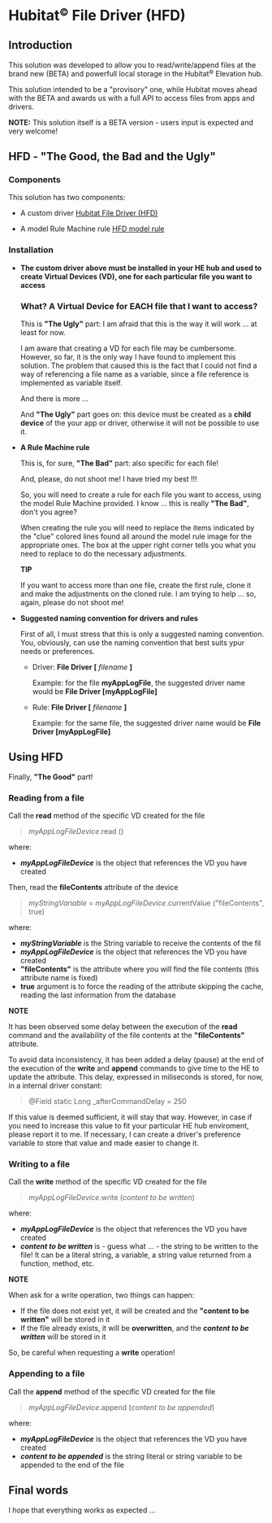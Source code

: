 # Hubitat<small><sup>&copy;</sup></small> File Driver (HFD)

## Introduction

This solution was developed to allow you to read/write/append files at the brand new (BETA) and powerfull local storage in the Hubitat<small><sup>&copy;</sup></small> Elevation hub.

This solution intended to be a "provisory" one, while Hubitat moves ahead with the BETA and awards us with a full API to access files from apps and drivers.

**NOTE:** This solution itself is a BETA version - users input is expected and very welcome!


## HFD - "The Good, the Bad and the Ugly"

### Components

This solution has two components:

- A custom driver [Hubitat File Driver (HFD)](https://github.com/MAFFPT/Hubitat/blob/master/Hubitat%20File%20Driver%20(HFD)/driver/Hubitat%20File%20Driver%20(HFD).groovy)

- A model Rule Machine rule [HFD model rule](https://github.com/MAFFPT/Hubitat/tree/master/Hubitat%20File%20Driver%20(HFD)/rule)

### Installation

- **The custom driver above must be installed in your HE hub and used to create Virtual Devices (VD), one for each particular file you want to access**

  ### What? A Virtual Device for EACH file that I want to access?

  This is **"The Ugly"** part: I am afraid that this is the way it will work ... at least for now.

  I am aware that creating a VD for each file may be cumbersome. However, so far, it is the only way I have found to implement this solution. The problem that caused this is the fact that I could not find a way of referencing a file name as a variable, since a file reference is implemented as variable itself.
  
  And there is more ...
  
  And **"The Ugly"** part goes on: this device must be created as a **child device** of the your app or driver, otherwise it will not be possible to use it.

- **A Rule Machine rule**

  This is, for sure, **"The Bad"** part: also specific for each file!
  
  And, please, do not shoot me! I have tried my best !!!
  
  So, you will need to create a rule for each file you want to access, using the model Rule Machine provided. I know ... this is really **"The Bad"**, don't you agree?
  
  When creating the rule you will need to replace the items indicated by the "clue" colored lines found all around the model rule image for the appropriate ones. The box at the upper right corner tells you what you need to replace to do the necessary adjustments.
  
  **TIP**
  
  If you want to access more than one file, create the first rule, clone it and make the adjustments on the cloned rule. I am trying to help ... so, again, please do not shoot me! 
  
- **Suggested naming convention for drivers and rules**

  First of all, I must stress that this is only a suggested naming convention. You, obviously, can use the naming convention that best suits ypur needs or preferences.
  
  - Driver: **File Driver [** *filename* **]**
  
    Example: for the file **myAppLogFile**, the suggested driver name would be **File Driver [myAppLogFile]**
    
  - Rule: **File Driver [** *filename* **]**
  
    Example: for the same file, the suggested driver name would be **File Driver [myAppLogFile]**



## Using HFD

Finally, **"The Good"** part!

### Reading from a file

Call the **read** method of the specific VD created for the file
  
>
> *myAppLogFileDevice*.read ()
>
  
  where:
     
  - ***myAppLogFileDevice*** is the object that references the VD you have created 
  
Then, read the **fileContents** attribute of the device
  
>
> *myStringVariable* = *myAppLogFileDevice*.currentValue ("fileContents", true)
>
  
  where:
    
   - ***myStringVariable*** is the String variable to receive the contents of the fil
   - ***myAppLogFileDevice*** is the object that references the VD you have created
   - **"fileContents"** is the attribute where you will find the file contents (this attribute name is fixed)
   - **true** argument is to force the reading of the attribute skipping the cache, reading the last information from the database
     
**NOTE** 
   
 It has been observed some delay between the execution of the **read** command and the availability of the file contents at the **"fileContents"** attribute.
   
 To avoid data inconsistency, it has been added a delay (pause) at the end of the execution of the **write** and **append** commands to give time to the HE to update the attribute. This delay, expressed in miliseconds is stored, for now, in a internal driver constant:
   
 >
 > @Field static Long _afterCommandDelay = 250
 >
    
 If this value is deemed sufficient, it will stay that way. However, in case if you need to increase this value to fit your particular HE hub enviroment, please report it to me. If necessary, I can create a driver's preference variable to store that value and made easier to change it.

### Writing to a file

Call the **write** method of the specific VD created for the file
  
>
> *myAppLogFileDevice*.write (*content to be written*)
>
  
  where:
     
  - ***myAppLogFileDevice*** is the object that references the VD you have created
  - ***content to be written*** is - guess what ... - the string to be written to the file! It can be a literal string, a variable, a string value returned from a function, method, etc.
  
**NOTE**

  When ask for a write operation, two things can happen:
  
  - If the file does not exist yet, it will be created and the **"content to be written"** will be stored in it
  - If the file already exists, it will be **overwritten**, and the ***content to be written*** will be stored in it
  
  So, be careful when requesting a **write** operation!

### Appending to a file

Call the **append** method of the specific VD created for the file
  
>
> *myAppLogFileDevice*.append (*content to be appended*)
>
  
  where:
     
  - ***myAppLogFileDevice*** is the object that references the VD you have created
  - ***content to be appended*** is the string literal or string variable to be appended to the end of the file

## Final words

I hope that everything works as expected ... 
